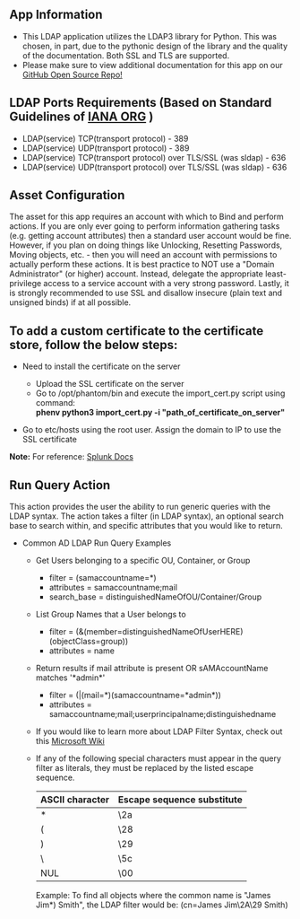 [comment]: # " File: README.md"
[comment]: # "     Copyright (c) 2021-2024 Splunk Inc."
[comment]: # "     Licensed under the Apache License, Version 2.0 (the 'License');"
[comment]: # "     you may not use this file except in compliance with the License."
[comment]: # "     You may obtain a copy of the License at"
[comment]: # ""
[comment]: # "       http://www.apache.org/licenses/LICENSE-2.0"
[comment]: # ""
[comment]: # "     Unless required by applicable law or agreed to in writing, software distributed under"
[comment]: # "     the License is distributed on an 'AS IS' BASIS, WITHOUT WARRANTIES OR CONDITIONS OF ANY KIND,"
[comment]: # "     either express or implied. See the License for the specific language governing permissions"
[comment]: # "     and limitations under the License."
[comment]: # ""
## App Information

-   This LDAP application utilizes the LDAP3 library for Python. This was chosen, in part, due to
    the pythonic design of the library and the quality of the documentation. Both SSL and TLS are
    supported.
-   Please make sure to view additional documentation for this app on our [GitHub Open Source
    Repo!](https://github.com/phantomcyber/phantom-apps/tree/next/Apps/phadldap#readme)

## LDAP Ports Requirements (Based on Standard Guidelines of [IANA ORG](https://www.iana.org/assignments/service-names-port-numbers/service-names-port-numbers.xhtml) )

-   LDAP(service) TCP(transport protocol) - 389
-   LDAP(service) UDP(transport protocol) - 389
-   LDAP(service) TCP(transport protocol) over TLS/SSL (was sldap) - 636
-   LDAP(service) UDP(transport protocol) over TLS/SSL (was sldap) - 636

## Asset Configuration

The asset for this app requires an account with which to Bind and perform actions. If you are only
ever going to perform information gathering tasks (e.g. getting account attributes) then a standard
user account would be fine. However, if you plan on doing things like Unlocking, Resetting
Passwords, Moving objects, etc. - then you will need an account with permissions to actually perform
these actions. It is best practice to NOT use a "Domain Administrator" (or higher) account. Instead,
delegate the appropriate least-privilege access to a service account with a very strong password.
Lastly, it is strongly recommended to use SSL and disallow insecure (plain text and unsigned binds)
if at all possible.

## To add a custom certificate to the certificate store, follow the below steps:

-   Need to install the certificate on the server

      

    -   Upload the SSL certificate on the server
    -   Go to /opt/phantom/bin and execute the import_cert.py script using command:  
        **phenv python3 import_cert.py -i "path_of_certificate_on_server"**

-   Go to etc/hosts using the root user. Assign the domain to IP to use the SSL certificate

**Note:** For reference: [Splunk
Docs](https://docs.splunk.com/Documentation/SOARonprem/latest/Admin/AddOrRemoveCertificates)

## Run Query Action

This action provides the user the ability to run generic queries with the LDAP syntax. The action
takes a filter (in LDAP syntax), an optional search base to search within, and specific attributes
that you would like to return.

-   Common AD LDAP Run Query Examples

      

    -   Get Users belonging to a specific OU, Container, or Group

          

        -   filter = (samaccountname=\*)
        -   attributes = samaccountname;mail
        -   search_base = distinguishedNameOfOU/Container/Group

    -   List Group Names that a User belongs to

          

        -   filter = (&(member=distinguishedNameOfUserHERE)(objectClass=group))
        -   attributes = name

    -   Return results if mail attribute is present OR sAMAccountName matches '\*admin\*'

          

        -   filter = (|(mail=\*)(samaccountname=\*admin\*))
        -   attributes = samaccountname;mail;userprincipalname;distinguishedname

    -   If you would like to learn more about LDAP Filter Syntax, check out this [Microsoft
        Wiki](https://social.technet.microsoft.com/wiki/contents/articles/5392.active-directory-ldap-syntax-filters.aspx)


    - If any of the following special characters must appear in the query filter as literals, they must be replaced by the listed escape sequence.


        | ASCII character | Escape sequence substitute |
        |-----------------|----------------------------|
        | *               | \2a                      |
        | (               | \28                      |
        | )               | \29                      |
        | \               | \5c                      |
        | NUL             | \00                      |

        Example: To find all objects where the common name is "James Jim*) Smith", the LDAP filter would be: (cn=James Jim\2A\29 Smith)

